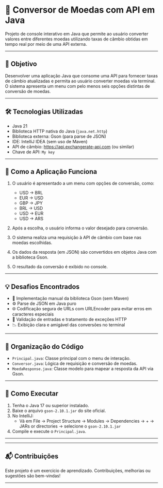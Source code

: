 # 💱 Conversor de Moedas com API em Java

Projeto de console interativo em Java que permite ao usuário converter valores entre diferentes moedas utilizando taxas de câmbio obtidas em tempo real por meio de uma API externa.

---

## 📌 Objetivo

Desenvolver uma aplicação Java que consome uma API para fornecer taxas de câmbio atualizadas e permita ao usuário converter moedas via terminal. O sistema apresenta um menu com pelo menos seis opções distintas de conversão de moedas.

---

## 🛠️ Tecnologias Utilizadas

- Java 21
- Biblioteca HTTP nativa do Java (`java.net.http`)
- Biblioteca externa: Gson (para parse de JSON)
- IDE: IntelliJ IDEA (sem uso de Maven)
- API de câmbio: https://api.exchangerate-api.com (ou similar)
- Chave de API: `My key`

---

## 🚀 Como a Aplicação Funciona

1. O usuário é apresentado a um menu com opções de conversão, como:
   - USD → BRL
   - EUR → USD
   - GBP → JPY
   - BRL → USD
   - USD → EUR
   - USD → ARS

2. Após a escolha, o usuário informa o valor desejado para conversão.

3. O sistema realiza uma requisição à API de câmbio com base nas moedas escolhidas.

4. Os dados da resposta (em JSON) são convertidos em objetos Java com a biblioteca Gson.

5. O resultado da conversão é exibido no console.

---

## 💡 Desafios Encontrados

- 🎯 Implementação manual da biblioteca Gson (sem Maven)
- ⚙️ Parse de JSON em Java puro
- 🌐 Codificação segura de URLs com URLEncoder para evitar erros em caracteres especiais
- 🧪 Validação de entradas e tratamento de exceções HTTP
- 📉 Exibição clara e amigável das conversões no terminal

---

## 🧩 Organização do Código

- `Principal.java`: Classe principal com o menu de interação.
- `Conversor.java`: Lógica de requisição e conversão de moedas.
- `MoedaResponse.java`: Classe modelo para mapear a resposta da API via Gson.

---

## 📝 Como Executar

1. Tenha o Java 17 ou superior instalado.
2. Baixe o arquivo `gson-2.10.1.jar` do site oficial.
3. No IntelliJ:
   - Vá em File → Project Structure → Modules → Dependencies → + → JARs or directories → selecione o `gson-2.10.1.jar`
4. Compile e execute o `Principal.java`.

---


---

## 📬 Contribuições

Este projeto é um exercício de aprendizado. Contribuições, melhorias ou sugestões são bem-vindas!

---




